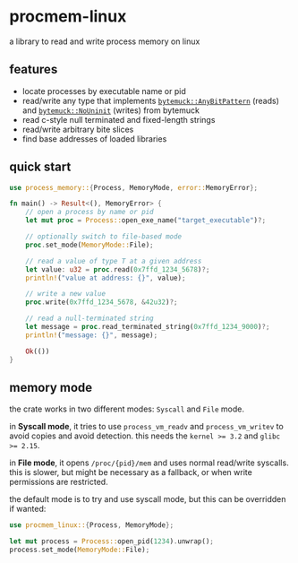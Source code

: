# procmem-linux

a library to read and write process memory on linux

## features

- locate processes by executable name or pid
- read/write any type that implements [`bytemuck::AnyBitPattern`](https://docs.rs/bytemuck/latest/bytemuck/trait.AnyBitPattern.html) (reads) and [`bytemuck::NoUninit`](https://docs.rs/bytemuck/latest/bytemuck/trait.NoUninit.html) (writes) from bytemuck
- read c-style null terminated and fixed-length strings
- read/write arbitrary bite slices
- find base addresses of loaded libraries

## quick start

```rust
use process_memory::{Process, MemoryMode, error::MemoryError};

fn main() -> Result<(), MemoryError> {
    // open a process by name or pid
    let mut proc = Process::open_exe_name("target_executable")?;

    // optionally switch to file-based mode
    proc.set_mode(MemoryMode::File);

    // read a value of type T at a given address
    let value: u32 = proc.read(0x7ffd_1234_5678)?;
    println!("value at address: {}", value);

    // write a new value
    proc.write(0x7ffd_1234_5678, &42u32)?;

    // read a null-terminated string
    let message = proc.read_terminated_string(0x7ffd_1234_9000)?;
    println!("message: {}", message);

    Ok(())
}
```

## memory mode

the crate works in two different modes: `Syscall` and `File` mode.

in **Syscall mode**, it tries to use `process_vm_readv` and `process_vm_writev` to avoid copies and avoid detection.
this needs the `kernel >= 3.2` and `glibc >= 2.15`.

in **File mode**, it opens `/proc/{pid}/mem` and uses normal read/write syscalls.
this is slower, but might be necessary as a fallback, or when write permissions are restricted.

the default mode is to try and use syscall mode, but this can be overridden if wanted:

```rust
use procmem_linux::{Process, MemoryMode};

let mut process = Process::open_pid(1234).unwrap();
process.set_mode(MemoryMode::File);
```
